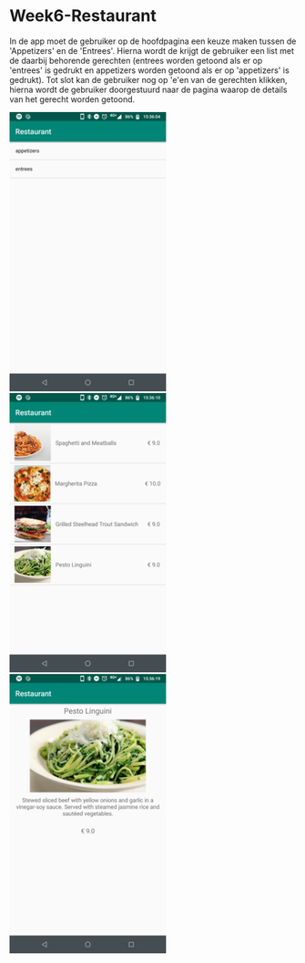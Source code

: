 # Week6-Restaurant

In de app moet de gebruiker op de hoofdpagina een keuze maken tussen de 'Appetizers' en de 'Entrees'. Hierna wordt de krijgt de gebruiker 
een list met de daarbij behorende gerechten (entrees worden getoond als er op 'entrees' is gedrukt en appetizers worden getoond als er op
'appetizers' is gedrukt). Tot slot kan de gebruiker nog op 'e'en van de gerechten klikken, hierna wordt de gebruiker doorgestuurd naar de
pagina waarop de details van het gerecht worden getoond.

<p float="left">
<img src="https://github.com/Kennitos/Week6-Restaurant/blob/master/screenshots/restau1.png" width="275" height="490">
<img src="https://github.com/Kennitos/Week6-Restaurant/blob/master/screenshots/restau2.png" width="275" height="490">
<img src="https://github.com/Kennitos/Week6-Restaurant/blob/master/screenshots/restau3.png" width="275" height="490">
</p>
